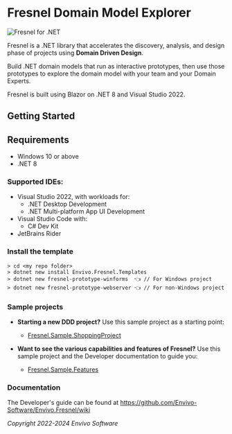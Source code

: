 # Fresnel Domain Model Explorer

<picture id="fresnel_logo">
  <source media="(prefers-color-scheme: dark)" srcset="https://www.envivo.co.uk/images/white_fg_transparent_bg_for_docs.png">
  
  <img alt="Fresnel for .NET" src="https://www.envivo.co.uk/images/color_fg_transparent_bg_for_docs.png">
</picture>

Fresnel is a .NET library that accelerates the discovery, analysis, and design phase of projects using **Domain Driven Design**.

Build .NET domain models that run as interactive prototypes, then use those prototypes to explore the domain model with your team and your Domain Experts.

Fresnel is built using Blazor on .NET 8 and Visual Studio 2022.

## Getting Started

<!-- Copy this from Fresnel.Wiki/getting-started.md -->
## Requirements

- Windows 10 or above
- .NET 8
### Supported IDEs:
- Visual Studio 2022, with workloads for:
  - .NET Desktop Development
  - .NET Multi-platform App UI Development
- Visual Studio Code with:
  - C# Dev Kit
- JetBrains Rider

<!-- Copy this from Fresnel.Wiki/create-a-new-prototype.md -->
### Install the template
```
> cd <my repo folder>
> dotnet new install Envivo.Fresnel.Templates
> dotnet new fresnel-prototype-winforms  👈 // For Windows project
> dotnet new fresnel-prototype-webserver 👈 // For non-Windows project
``` 

### Sample projects

- **Starting a new DDD project?** Use this sample project as a starting point:
  - [Fresnel.Sample.ShoppingProject](https://github.com/Envivo-Software/Fresnel.Sample.ShoppingProject)

- **Want to see the various capabilities and features of Fresnel?** Use this sample project and the Developer documentation to guide you:
  - [Fresnel.Sample.Features](https://github.com/Envivo-Software/Fresnel.Sample.Features)

### Documentation
The Developer's guide can be found at https://github.com/Envivo-Software/Envivo.Fresnel/wiki

*Copyright 2022-2024 Envivo Software*
